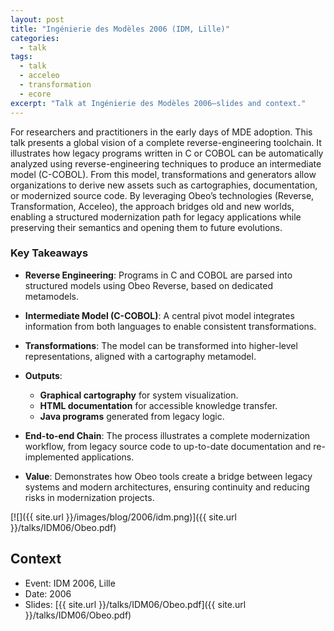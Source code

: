 ```yaml
---
layout: post
title: "Ingénierie des Modèles 2006 (IDM, Lille)"
categories:
  - talk
tags:
  - talk
  - acceleo
  - transformation
  - ecore
excerpt: "Talk at Ingénierie des Modèles 2006—slides and context."
---
```


For researchers and practitioners in the early days of MDE adoption. This talk presents a global vision of a complete reverse-engineering toolchain. It illustrates how legacy programs written in C or COBOL can be automatically analyzed using reverse-engineering techniques to produce an intermediate model (C-COBOL). From this model, transformations and generators allow organizations to derive new assets such as cartographies, documentation, or modernized source code. By leveraging Obeo’s technologies (Reverse, Transformation, Acceleo), the approach bridges old and new worlds, enabling a structured modernization path for legacy applications while preserving their semantics and opening them to future evolutions.


### Key Takeaways

* **Reverse Engineering**: Programs in C and COBOL are parsed into structured models using Obeo Reverse, based on dedicated metamodels.
* **Intermediate Model (C-COBOL)**: A central pivot model integrates information from both languages to enable consistent transformations.
* **Transformations**: The model can be transformed into higher-level representations, aligned with a cartography metamodel.
* **Outputs**:

  * **Graphical cartography** for system visualization.
  * **HTML documentation** for accessible knowledge transfer.
  * **Java programs** generated from legacy logic.
* **End-to-end Chain**: The process illustrates a complete modernization workflow, from legacy source code to up-to-date documentation and re-implemented applications.
* **Value**: Demonstrates how Obeo tools create a bridge between legacy systems and modern architectures, ensuring continuity and reducing risks in modernization projects.

[![]({{ site.url }}/images/blog/2006/idm.png)]({{ site.url }}/talks/IDM06/Obeo.pdf)


## Context
- Event: IDM 2006, Lille
- Date: 2006
- Slides: [{{ site.url }}/talks/IDM06/Obeo.pdf]({{ site.url }}/talks/IDM06/Obeo.pdf)
